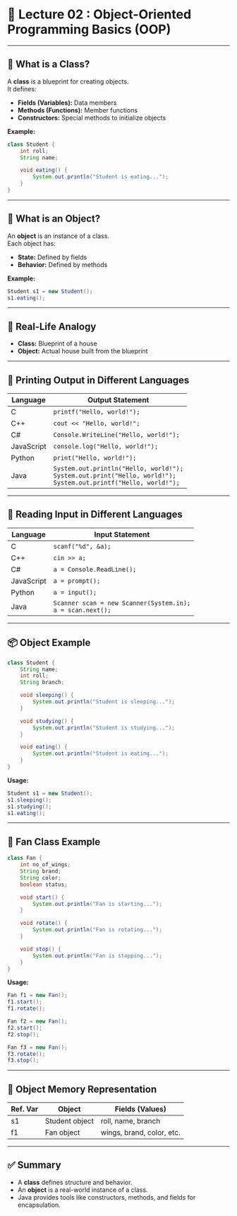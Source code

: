 # 🌟 Lecture 02 : Object-Oriented Programming Basics (OOP)

---

## 📌 What is a Class?

A **class** is a blueprint for creating objects.  
It defines:

- **Fields (Variables):** Data members
- **Methods (Functions):** Member functions
- **Constructors:** Special methods to initialize objects

**Example:**
```java
class Student {
    int roll;
    String name;

    void eating() {
        System.out.println("Student is eating...");
    }
}
```

---

## 📌 What is an Object?

An **object** is an instance of a class.  
Each object has:

- **State:** Defined by fields
- **Behavior:** Defined by methods

**Example:**
```java
Student s1 = new Student();
s1.eating();
```

---

## 🔄 Real-Life Analogy

- **Class:** Blueprint of a house
- **Object:** Actual house built from the blueprint

---

## 📌 Printing Output in Different Languages

| Language    | Output Statement                      |
|-------------|--------------------------------------|
| C           | `printf("Hello, world!");`           |
| C++         | `cout << "Hello, world!";`           |
| C#          | `Console.WriteLine("Hello, world!");`|
| JavaScript  | `console.log("Hello, world!");`      |
| Python      | `print("Hello, world!");`            |
| Java        | `System.out.println("Hello, world!");`<br>`System.out.print("Hello, world!");`<br>`System.out.printf("Hello, world!");` |

---

## 📌 Reading Input in Different Languages

| Language    | Input Statement                       |
|-------------|--------------------------------------|
| C           | `scanf("%d", &a);`                   |
| C++         | `cin >> a;`                          |
| C#          | `a = Console.ReadLine();`            |
| JavaScript  | `a = prompt();`                      |
| Python      | `a = input();`                       |
| Java        | `Scanner scan = new Scanner(System.in);`<br>`a = scan.next();` |

---

## 📦 Object Example

```java
class Student {
    String name;
    int roll;
    String branch;

    void sleeping() {
        System.out.println("Student is sleeping...");
    }

    void studying() {
        System.out.println("Student is studying...");
    }

    void eating() {
        System.out.println("Student is eating...");
    }
}
```

**Usage:**
```java
Student s1 = new Student();
s1.sleeping();
s1.studying();
s1.eating();
```

---

## 📌 Fan Class Example

```java
class Fan {
    int no_of_wings;
    String brand;
    String color;
    boolean status;

    void start() {
        System.out.println("Fan is starting...");
    }

    void rotate() {
        System.out.println("Fan is rotating...");
    }

    void stop() {
        System.out.println("Fan is stopping...");
    }
}
```

**Usage:**
```java
Fan f1 = new Fan();
f1.start();
f1.rotate();

Fan f2 = new Fan();
f2.start();
f2.stop();

Fan f3 = new Fan();
f3.rotate();
f3.stop();
```

---

## 🧠 Object Memory Representation

| Ref. Var | Object           | Fields (Values)           |
|----------|------------------|---------------------------|
| s1       | Student object   | roll, name, branch        |
| f1       | Fan object       | wings, brand, color, etc. |

---

## ✅ Summary

- A **class** defines structure and behavior.
- An **object** is a real-world instance of a class.
- Java provides tools like constructors, methods, and fields for encapsulation.